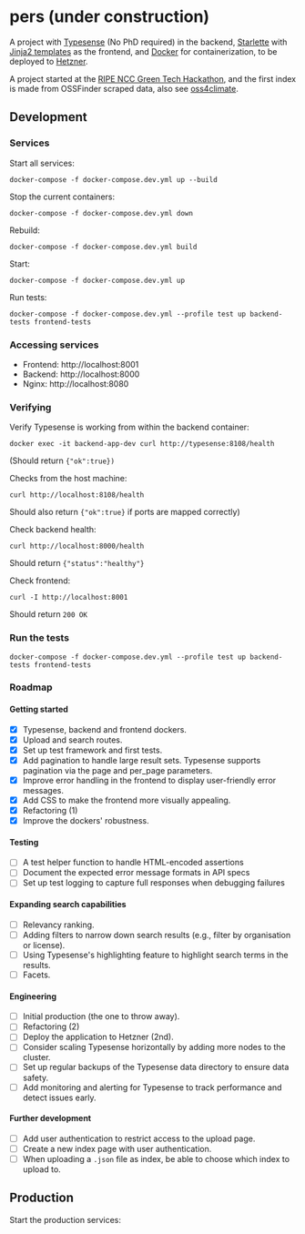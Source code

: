 # pers (under construction)

A project with [Typesense](https://typesense.org/) (No PhD required) in the backend, 
[Starlette](https://www.starlette.io/) with [Jinja2 templates](https://jinja.palletsprojects.com/en/stable/) as the 
frontend, and [Docker](https://www.docker.com/) for containerization, to be deployed to 
[Hetzner](https://www.hetzner.com/).

A project started at the 
[RIPE NCC Green Tech Hackathon](https://labs.ripe.net/author/becha/celebrating-green-tech-hackathon-results/), and 
the first index is made from OSSFinder scraped data, also see [oss4climate](https://github.com/Pierre-VF/oss4climate).

## Development

### Services

Start all services:

```commandline
docker-compose -f docker-compose.dev.yml up --build
```

Stop the current containers: 

```commandline
docker-compose -f docker-compose.dev.yml down
```

Rebuild: 

```commandline
docker-compose -f docker-compose.dev.yml build
```

Start: 

```commandline
docker-compose -f docker-compose.dev.yml up
```

Run tests:

```commandline
docker-compose -f docker-compose.dev.yml --profile test up backend-tests frontend-tests
```

### Accessing services

* Frontend: http://localhost:8001
* Backend: http://localhost:8000
* Nginx: http://localhost:8080

### Verifying

Verify Typesense is working from within the backend container:

```commandline
docker exec -it backend-app-dev curl http://typesense:8108/health
```

(Should return `{"ok":true})`

Checks from the host machine:

```commandline
curl http://localhost:8108/health
```

Should also return `{"ok":true}` if ports are mapped correctly)

Check backend health:

```commandline
curl http://localhost:8000/health
```

Should return `{"status":"healthy"}`

Check frontend:

```commandline
curl -I http://localhost:8001
```

Should return `200 OK`

### Run the tests

```commandline
docker-compose -f docker-compose.dev.yml --profile test up backend-tests frontend-tests
```

### Roadmap

#### Getting started
- [x] Typesense, backend and frontend dockers.
- [x] Upload and search routes.
- [x] Set up test framework and first tests.
- [x] Add pagination to handle large result sets. Typesense supports pagination via the page and per_page parameters.
- [x] Improve error handling in the frontend to display user-friendly error messages.
- [x] Add CSS to make the frontend more visually appealing.
- [x] Refactoring (1)
- [x] Improve the dockers' robustness.

#### Testing
- [ ] A test helper function to handle HTML-encoded assertions
- [ ] Document the expected error message formats in API specs
- [ ] Set up test logging to capture full responses when debugging failures

#### Expanding search capabilities
- [ ] Relevancy ranking.
- [ ] Adding filters to narrow down search results (e.g., filter by organisation or license).
- [ ] Using Typesense's highlighting feature to highlight search terms in the results.
- [ ] Facets.

#### Engineering
- [ ] Initial production (the one to throw away).
- [ ] Refactoring (2)
- [ ] Deploy the application to Hetzner (2nd).
- [ ] Consider scaling Typesense horizontally by adding more nodes to the cluster.
- [ ] Set up regular backups of the Typesense data directory to ensure data safety.
- [ ] Add monitoring and alerting for Typesense to track performance and detect issues early.

#### Further development
- [ ] Add user authentication to restrict access to the upload page.
- [ ] Create a new index page with user authentication.
- [ ] When uploading a `.json` file as index, be able to choose which index to upload to.

## Production

Start the production services:
